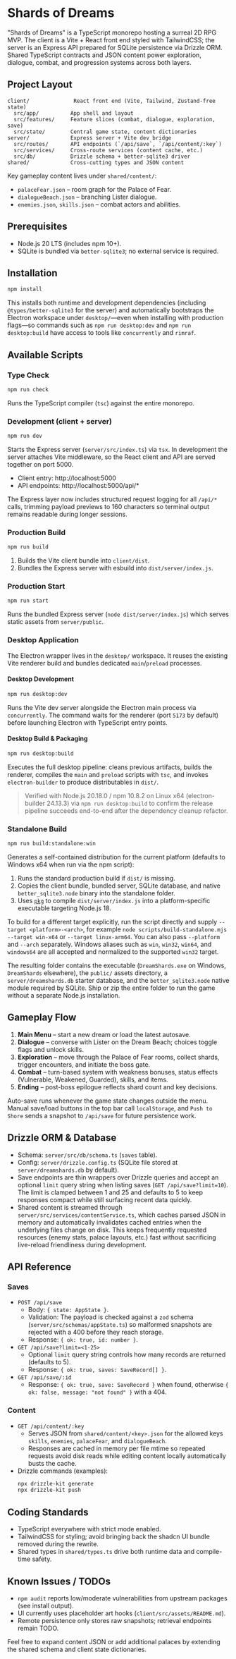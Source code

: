 # Shards of Dreams

"Shards of Dreams" is a TypeScript monorepo hosting a surreal 2D RPG MVP. The client is a Vite + React front end styled with TailwindCSS; the server is an Express API prepared for SQLite persistence via Drizzle ORM. Shared TypeScript contracts and JSON content power exploration, dialogue, combat, and progression systems across both layers.

## Project Layout

```
client/              React front end (Vite, Tailwind, Zustand-free state)
  src/app/          App shell and layout
  src/features/     Feature slices (combat, dialogue, exploration, save)
  src/state/        Central game state, content dictionaries
server/             Express server + Vite dev bridge
  src/routes/       API endpoints (`/api/save`, `/api/content/:key`)
  src/services/     Cross-route services (content cache, etc.)
  src/db/           Drizzle schema + better-sqlite3 driver
shared/             Cross-cutting types and JSON content
```

Key gameplay content lives under `shared/content/`:
- `palaceFear.json` – room graph for the Palace of Fear.
- `dialogueBeach.json` – branching Lister dialogue.
- `enemies.json`, `skills.json` – combat actors and abilities.

## Prerequisites

- Node.js 20 LTS (includes npm 10+).
- SQLite is bundled via `better-sqlite3`; no external service is required.

## Installation

```bash
npm install
```

This installs both runtime and development dependencies (including `@types/better-sqlite3` for the server) and automatically bootstraps the Electron workspace under `desktop/`—even when installing with production flags—so commands such as `npm run desktop:dev` and `npm run desktop:build` have access to tools like `concurrently` and `rimraf`.


## Available Scripts

### Type Check

```bash
npm run check
```
Runs the TypeScript compiler (`tsc`) against the entire monorepo.

### Development (client + server)

```bash
npm run dev
```
Starts the Express server (`server/src/index.ts`) via `tsx`. In development the server attaches Vite middleware, so the React client and API are served together on port 5000.

- Client entry: http://localhost:5000
- API endpoints: http://localhost:5000/api/*

The Express layer now includes structured request logging for all `/api/*` calls, trimming payload previews to 160 characters so terminal output remains readable during longer sessions.

### Production Build

```bash
npm run build
```
1. Builds the Vite client bundle into `client/dist`.
2. Bundles the Express server with esbuild into `dist/server/index.js`.

### Production Start

```bash
npm run start
```
Runs the bundled Express server (`node dist/server/index.js`) which serves static assets from `server/public`.

### Desktop Application

The Electron wrapper lives in the `desktop/` workspace. It reuses the existing Vite renderer build and bundles dedicated `main`/`preload` processes.

#### Desktop Development

```bash
npm run desktop:dev
```

Runs the Vite dev server alongside the Electron main process via `concurrently`. The command waits for the renderer (port `5173` by default) before launching Electron with TypeScript entry points.

#### Desktop Build & Packaging

```bash
npm run desktop:build
```

Executes the full desktop pipeline: cleans previous artifacts, builds the renderer, compiles the `main` and `preload` scripts with `tsc`, and invokes `electron-builder` to produce distributables in `dist/`.

> Verified with Node.js 20.18.0 / npm 10.8.2 on Linux x64 (electron-builder 24.13.3) via `npm run desktop:build` to confirm the release pipeline succeeds end-to-end after the dependency cleanup refactor.

### Standalone Build

```bash
npm run build:standalone:win
```

Generates a self-contained distribution for the current platform (defaults to Windows x64 when run via the npm script):

1. Runs the standard production build if `dist/` is missing.
2. Copies the client bundle, bundled server, SQLite database, and native `better_sqlite3.node` binary into the standalone folder.
3. Uses [`pkg`](https://github.com/vercel/pkg) to compile `dist/server/index.js` into a platform-specific executable targeting Node.js 18.

To build for a different target explicitly, run the script directly and supply `--target <platform>-<arch>`, for example `node scripts/build-standalone.mjs --target win-x64` or `--target linux-arm64`. You can also pass `--platform` and `--arch` separately. Windows aliases such as `win`, `win32`, `win64`, and `windows64` are all accepted and normalized to the supported `win32` target.

The resulting folder contains the executable (`DreamShards.exe` on Windows, `DreamShards` elsewhere), the `public/` assets directory, a `server/dreamshards.db` starter database, and the `better_sqlite3.node` native module required by SQLite. Ship or zip the entire folder to run the game without a separate Node.js installation.

## Gameplay Flow

1. **Main Menu** – start a new dream or load the latest autosave.
2. **Dialogue** – converse with Lister on the Dream Beach; choices toggle flags and unlock skills.
3. **Exploration** – move through the Palace of Fear rooms, collect shards, trigger encounters, and initiate the boss gate.
4. **Combat** – turn-based system with weakness bonuses, status effects (Vulnerable, Weakened, Guarded), skills, and items.
5. **Ending** – post-boss epilogue reflects shard count and key decisions.

Auto-save runs whenever the game state changes outside the menu. Manual save/load buttons in the top bar call `localStorage`, and `Push to Shore` sends a snapshot to `/api/save` for future persistence work.

## Drizzle ORM & Database

- Schema: `server/src/db/schema.ts` (`saves` table).
- Config: `server/drizzle.config.ts` (SQLite file stored at `server/dreamshards.db` by default).
- Save endpoints are thin wrappers over Drizzle queries and accept an optional `limit` query string when listing saves (`GET /api/save?limit=10`). The limit is clamped between 1 and 25 and defaults to 5 to keep responses compact while still surfacing recent data quickly.
- Shared content is streamed through `server/src/services/contentService.ts`, which caches parsed JSON in memory and automatically invalidates cached entries when the underlying files change on disk. This keeps frequently requested resources (enemy stats, palace layouts, etc.) fast without sacrificing live-reload friendliness during development.

## API Reference

### Saves

- `POST /api/save`
  - Body: `{ state: AppState }`.
  - Validation: The payload is checked against a `zod` schema (`server/src/schemas/appState.ts`) so malformed snapshots are rejected with a 400 before they reach storage.
  - Response: `{ ok: true, id: number }`.
- `GET /api/save?limit=<1-25>`
  - Optional `limit` query string controls how many records are returned (defaults to 5).
  - Response: `{ ok: true, saves: SaveRecord[] }`.
- `GET /api/save/:id`
  - Response: `{ ok: true, save: SaveRecord }` when found, otherwise `{ ok: false, message: "not found" }` with a 404.

### Content

- `GET /api/content/:key`
  - Serves JSON from `shared/content/<key>.json` for the allowed keys `skills`, `enemies`, `palaceFear`, and `dialogueBeach`.
  - Responses are cached in memory per file mtime so repeated requests avoid disk reads while editing content locally automatically busts the cache.
- Drizzle commands (examples):
  ```bash
  npx drizzle-kit generate
  npx drizzle-kit push
  ```

## Coding Standards

- TypeScript everywhere with strict mode enabled.
- TailwindCSS for styling; avoid bringing back the shadcn UI bundle removed during the rewrite.
- Shared types in `shared/types.ts` drive both runtime data and compile-time safety.

## Known Issues / TODOs

- `npm audit` reports low/moderate vulnerabilities from upstream packages (see install output).
- UI currently uses placeholder art hooks (`client/src/assets/README.md`).
- Remote persistence only stores raw snapshots; retrieval endpoints remain TODO.

Feel free to expand content JSON or add additional palaces by extending the shared schema and client state dictionaries.

